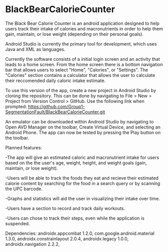 # BlackBearCalorieCounter

The Black Bear Calorie Counter is an android application designed to help users track their intake of calories and macronutrients in order to help them gain, maintain, or lose weight (depending on their personal goals).

Android Studio is currently the primary tool for development, which uses Java and XML as languages.

Currently the software consists of a initial login screen and an activity that leads to a home screen. From the home screen there is a bottom navigation bar that allows users to select "Home", "Calories", or "Settings". The "Calories" section contains a calculator that allows the user to calculate their reccomended daily caloric intake estimate. 

To use this version of the app, create a new project in Android Studio by cloning the repository. This can be done by navigating to File > New > Project from Version Control > GitHub. Use the following link when prompted: 
https://github.com/Group1-SegmentationFault/BlackBearCalorieCounter.git

An emulator can be downloaded within Android Studio by navigating to Open AVD Manager on the toolbar, Create Virtual Device, and selecting an Android Phone. The app can now be tested by pressing the Play button on the toolbar.

Planned features:

-The app will give an estimated caloric and macronutrient intake for users based on the the user's age, weight, height, and weight goals (gain, maintain, or lose weight).

-Users will be able to track the foods they eat and recieve their estimated calorie content by searching for the food in a search query or by scanning the UPC barcode.

-Graphs and statistics will aid the user in visualizing their intake over time.

-Users have a section to record and track daily workouts.

-Users can chose to track their steps, even while the application is suspended.

Dependencies:
androidx.appcombat 1.2.0, 
com.google.android.material 1.3.0,
androidx.constrainlayout 2.0.4,
androidx.legacy 1.0.0,
androidx.navigation 2.2.2,
